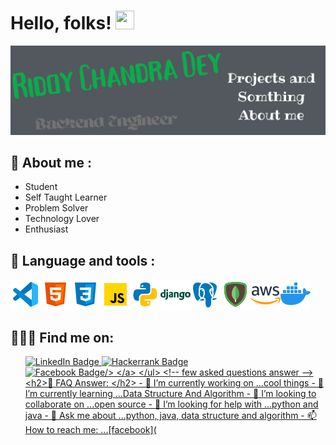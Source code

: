<!-- introduce myself -->
# Hello, folks! <img src="https://raw.githubusercontent.com/MartinHeinz/MartinHeinz/master/wave.gif" width="30px" height="30px" />
<!-- picture -->
![RIDOY](./Github_profile.png "Ridoy")
<!-- about me -->
<h2>🙋 About me :</h2>
<ul>
    <li>Student</li>
    <li>Self Taught Learner</li>
    <li>Problem Solver</li>
    <li>Technology Lover</li>
    <li>Enthusiast</li>
</ul>


<!-- Languages and  Tools-->
## 🔧 Language and tools : 
<p><a href="#"><img src="./icon/vsc.png" title="vs code"></a><a href="#"><img src="./icon/html.png" title="html"></a><a href="#"><img src="./icon/css.png" title="css"></a><a href="#"><img src="./icon/js.png" title="javascript"></a><a href="#"><img src="./icon/python.png" title="python"></a><a href="#"><img src="./icon/django.png" title="django"></a><a href="#"><img src="./icon/icons8-postgresql-48.png" title="postgre sql"></a><a href="#"><img src="./icon/mdb.png" title="mongo db"></a><a href="#"><img src="./icon/aws.png" title="aws"></a><a href="#"><img src="./icon/docker.png" title="docker"></a></P>
<!-- find me on -->
<h2>🕵🏾‍♂️ Find me on: </h2>
<ul>
    <a href="">
        <img src="https://img.shields.io/badge/LinkedIn-blue?style=for-the-badge&logo=linkedin&logoColor=white" alt="LinkedIn Badge"/>
     </a>
     <a href="https://www.hackerrank.com/RidoyChandraDey1">
       <img src="https://img.shields.io/badge/-Hackerrank-2EC866?style=for-the-badge&logo=HackerRank&logoColor=white" alt="Hackerrank Badge"/>
     </a>
     <a href="https://www.facebook.com/ridoychandra.dey.77">
       <img src="https://img.shields.io/badge/Facebook-1877F2?style=for-the-badge&logo=facebook&logoColor=white" alt="Facebook Badge/>
     </a>
</ul>
                                                          
<!-- few asked questions answer -->
<h2>🤔 FAQ Answer: </h2>
- 🔭 I’m currently working on ...cool things
- 🌱 I’m currently learning ...Data Structure And Algorithm
- 👯 I’m looking to collaborate on ...open source
- 🤔 I’m looking for help with ...python and java
- 💬 Ask me about ...python, java, data structure and algorithm
- 📫 How to reach me: ...[facebook]("https://www.facebook.com/ridoychandra.dey.77/)
- 😄 Pronouns: ...rkp
- ⚡ Fun fact: ...Vander Wals Love

